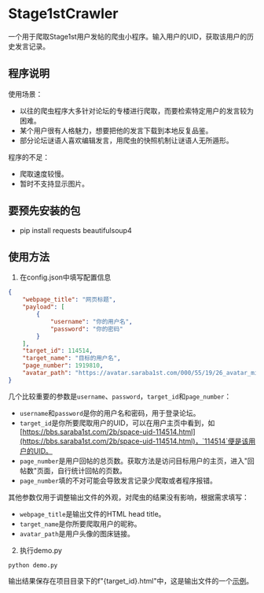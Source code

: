 # Stage1stCrawler

一个用于爬取Stage1st用户发帖的爬虫小程序。输入用户的UID，获取该用户的历史发言记录。

## 程序说明

使用场景：

- 以往的爬虫程序大多针对论坛的专楼进行爬取，而要检索特定用户的发言较为困难。
- 某个用户很有人格魅力，想要把他的发言下载到本地反复品鉴。
- 部分论坛谜语人喜欢编辑发言，用爬虫的快照机制让谜语人无所遁形。

程序的不足：

- 爬取速度较慢。
- 暂时不支持显示图片。

## 要预先安装的包

* pip install requests beautifulsoup4

## 使用方法

1. 在config.json中填写配置信息

```json
{
    "webpage_title": "网页标题",
    "payload": [
        {
            "username": "你的用户名",
            "password": "你的密码"
        }
    ],
    "target_id": 114514,
    "target_name": "目标的用户名",
    "page_number": 1919810,
    "avatar_path": "https://avatar.saraba1st.com/000/55/19/26_avatar_middle.jpg"
}
```

几个比较重要的参数是`username`、`password`，`target_id`和`page_number`：

- `username`和`password`是你的用户名和密码，用于登录论坛。
- `target_id`是你所要爬取用户的UID，可以在用户主页中看到，如[https://bbs.saraba1st.com/2b/space-uid-114514.html](https://bbs.saraba1st.com/2b/space-uid-114514.html)，`114514`便是该用户的UID。
- `page_number`是用户回帖的总页数。获取方法是访问目标用户的主页，进入"回帖数"页面，自行统计回帖的页数。
- `page_number`填的不对可能会导致发言记录少爬取或者程序报错。

其他参数仅用于调整输出文件的外观，对爬虫的结果没有影响，根据需求填写：

- `webpage_title`是输出文件的HTML head title。
- `target_name`是你所要爬取用户的昵称。
- `avatar_path`是用户头像的图床链接。

2. 执行demo.py

```shell
python demo.py
```

输出结果保存在项目目录下的f"{target_id}.html"中，这是输出文件的一个[示例](https://html-preview.github.io/?url=https://github.com/ittousei/Stage1stCrawler/blob/main/555493.html)。
